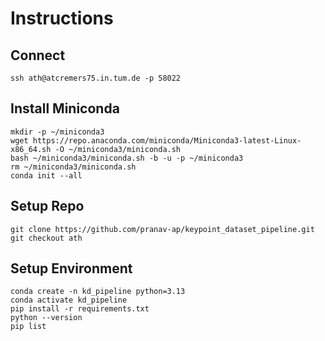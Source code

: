 # Instructions

## Connect

```commandline
ssh ath@atcremers75.in.tum.de -p 58022
```

## Install Miniconda

```commandline
mkdir -p ~/miniconda3
wget https://repo.anaconda.com/miniconda/Miniconda3-latest-Linux-x86_64.sh -O ~/miniconda3/miniconda.sh
bash ~/miniconda3/miniconda.sh -b -u -p ~/miniconda3
rm ~/miniconda3/miniconda.sh
conda init --all
```

## Setup Repo

```commandline
git clone https://github.com/pranav-ap/keypoint_dataset_pipeline.git
git checkout ath
```

## Setup Environment

```commandline
conda create -n kd_pipeline python=3.13
conda activate kd_pipeline 
pip install -r requirements.txt
python --version
pip list
```


